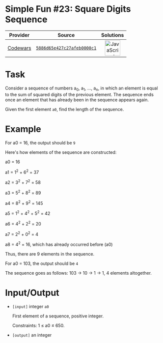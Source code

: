 [_metadata_:generated]: - "true"

# Simple Fun #23: Square Digits Sequence

<!-- INFO TABLE BEGIN -->

| Provider                                        | Source                                                                               | Solutions                                                                                                                                                    |
| :---------------------------------------------: | :----------------------------------------------------------------------------------: | :----------------------------------------------------------------------------------------------------------------------------------------------------------: |
| [Codewars](../../../docs/providers/Codewars.md) | [`5886d65e427c27afeb0000c1`](https://www.codewars.com/kata/5886d65e427c27afeb0000c1) | [<img src="https://res.cloudinary.com/rascaltwo/image/upload/v1631924076/javascript_ehszr7.svg" alt="JavaScript" title="JavaScript" width="50" />](solve.js) |

<!-- INFO TABLE END -->

# Task
 Consider a sequence of numbers a<sub>0</sub>, a<sub>1</sub>, ..., a<sub>n</sub>, in which an element is equal to the sum of squared digits of the previous element. The sequence ends once an element that has already been in the sequence appears again.

 Given the first element `a0`, find the length of the sequence.

# Example

 For a0 = 16, the output should be `9`

 Here's how elements of the sequence are constructed:

 a0 = 16

 a1 = 1<sup>2</sup> + 6<sup>2</sup> = 37

 a2 = 3<sup>2</sup> + 7<sup>2</sup> = 58

 a3 = 5<sup>2</sup> + 8<sup>2</sup> = 89

 a4 = 8<sup>2</sup> + 9<sup>2</sup> = 145

 a5 = 1<sup>2</sup> + 4<sup>2</sup> + 5<sup>2</sup> = 42

 a6 = 4<sup>2</sup> + 2<sup>2</sup> = 20

 a7 = 2<sup>2</sup> + 0<sup>2</sup> = 4

 a8 = 4<sup>2</sup> = 16, which has already occurred before (a0)

 Thus, there are 9 elements in the sequence.

 For a0 = 103, the output should be `4`

 The sequence goes as follows: 103 -> 10 -> 1 -> 1, 4 elements altogether.

# Input/Output

 - `[input]` integer `a0`

    First element of a sequence, positive integer.

    Constraints: 1 ≤ a0 ≤ 650.

 - `[output]` an integer
